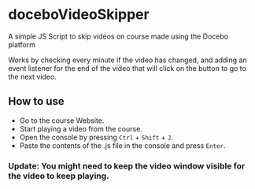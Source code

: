 # doceboVideoSkipper
A simple JS Script to skip videos on course made using the Docebo platform

Works by checking every minute if the video has changed, and adding an event listener for the end of the video that will click on the button to go to the next video.

## How to use
* Go to the course Website.
* Start playing a video from the course.
* Open the console by pressing `Ctrl` + `Shift` + `J`.
* Paste the contents of the .js file in the console and press `Enter`.

### Update: You might need to keep the video window visible for the video to keep playing.
